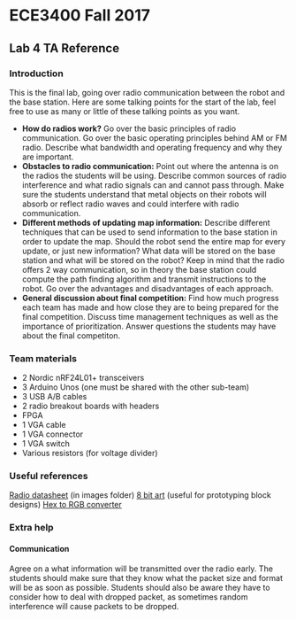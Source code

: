 # ECE3400 Fall 2017
## Lab 4 TA Reference
### Introduction
This is the final lab, going over radio communication between the robot and the base station. Here are some talking points for the start of the lab, feel free to use as many or little of these talking points as you want.
* **How do radios work?** Go over the basic principles of radio communication. Go over the basic operating principles behind AM or FM radio. Describe what bandwidth and operating frequency and why they are important.
* **Obstacles to radio communication:** Point out where the antenna is on the radios the students will be using. Describe common sources of radio interference and what radio signals can and cannot pass through. Make sure the students understand that metal objects on their robots will absorb or reflect radio waves and could interfere with radio communication.
* **Different methods of updating map information:** Describe different techniques that can be used to send information to the base station in order to update the map. Should the robot send the entire map for every update, or just new information? What data will be stored on the base station and what will be stored on the robot? Keep in mind that the radio offers 2 way communication, so in theory the base station could compute the path finding algorithm and transmit instructions to the robot. Go over the advantages and disadvantages of each approach.
* **General discussion about final competition:** Find how much progress each team has made and how close they are to being prepared for the final competition. Discuss time management techniques as well as the importance of prioritization. Answer questions the students may have about the final competiton.

### Team materials
* 2 Nordic nRF24L01+ transceivers
* 3 Arduino Unos (one must be shared with the other sub-team)
* 3 USB A/B cables
* 2 radio breakout boards with headers
* FPGA
* 1 VGA cable
* 1 VGA connector
* 1 VGA switch
* Various resistors (for voltage divider)

### Useful references
[Radio datasheet](images/Radio_Datasheet.pdf) (in images folder)
[8 bit art](https://make8bitart.com/) (useful for prototyping block designs)
[Hex to RGB converter](http://www.rapidtables.com/convert/color/hex-to-rgb.htm)

### Extra help
#### Communication
Agree on a what information will be transmitted over the radio early. The students should make sure that they know what the packet size and format will be as soon as possible. Students should also be aware they have to consider how to deal with dropped packet, as sometimes random interference will cause packets to be dropped. 
